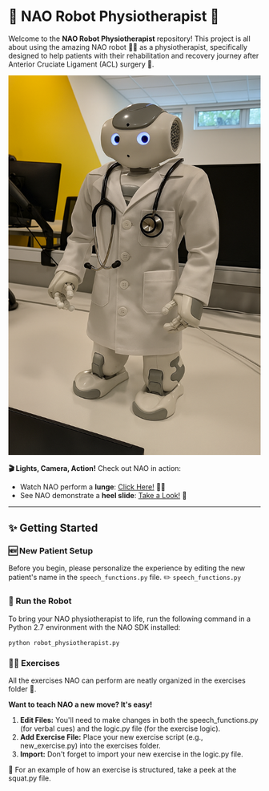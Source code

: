 # 🤖 NAO Robot Physiotherapist 💪

Welcome to the **NAO Robot Physiotherapist** repository! This project is all about using the amazing NAO robot 🧍‍♂️ as a physiotherapist, specifically designed to help patients with their rehabilitation and recovery journey after Anterior Cruciate Ligament (ACL) surgery 🦵.

![NAO Robot Standing](media/nao_standing.png)

**🎬 Lights, Camera, Action!** Check out NAO in action:
* Watch NAO perform a **lunge**: [Click Here!](media/nao_lunge.mp4) 🤸‍♀️
* See NAO demonstrate a **heel slide**: [Take a Look!](media/nao_heel_slide.mp4) 🦶

---

## ✨ Getting Started

### 🆕 New Patient Setup
Before you begin, please personalize the experience by editing the new patient's name in the `speech_functions.py` file.
✏️ `speech_functions.py`

### 🚀 Run the Robot
To bring your NAO physiotherapist to life, run the following command in a Python 2.7 environment with the NAO SDK installed:

```shell
python robot_physiotherapist.py
```

### 🏋️‍♀️ Exercises 
All the exercises NAO can perform are neatly organized in the exercises folder 📁.


**Want to teach NAO a new move? It's easy!**
1. **Edit Files:** You'll need to make changes in both the speech_functions.py (for verbal cues) and the logic.py file (for the exercise logic).
2. **Add Exercise File:** Place your new exercise script (e.g., new_exercise.py) into the exercises folder.
3. **Import:** Don't forget to import your new exercise in the logic.py file.

👀 For an example of how an exercise is structured, take a peek at the squat.py file.
